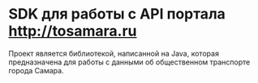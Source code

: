 # SDK для работы с API портала http://tosamara.ru
Проект является библиотекой, написанной на Java, которая предназначена для работы с данными об общественном транспорте города Самара.
